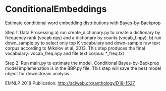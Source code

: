 # ConditionalEmbeddings
Estimate conditional word embedding distributions with Bayes-by-Backprop



Step 1: Data Processing
        a) run create_dictionary.py to create a dictionary by frequency rank (vocab.npy) and a dictionary by counts (vocab_f.npy).
	b) run down_sample.py to select only top K vocabulary and down-sample raw text corpus according to Mikolov et al, 2013. This step produces the final vocabulary: vocab_freq.npy and file text corpus: *_freq.txt

Step 2:
        Run main.py to estimate the model. Conditional Bayes-by-Backprop model implemenation is in the BBP.py file. This step will save the best model object for downstream analysis
	
	
EMNLP 2018 Publication: http://aclweb.org/anthology/D18-1527
